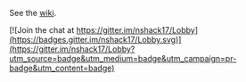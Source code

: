 See the [wiki](https://github.com/neurodata/nshack17/wiki).


[![Join the chat at https://gitter.im/nshack17/Lobby](https://badges.gitter.im/nshack17/Lobby.svg)](https://gitter.im/nshack17/Lobby?utm_source=badge&utm_medium=badge&utm_campaign=pr-badge&utm_content=badge)